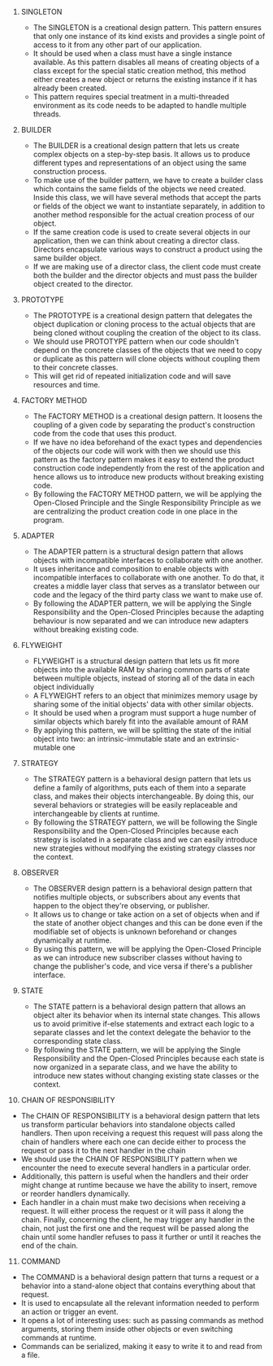 1. SINGLETON 
    - The SINGLETON is a creational design pattern. This pattern ensures that only one instance of its kind exists and
    provides a single point of access to it from any other part of our application. 
    - It should be used when a class must have a single instance available. As this pattern disables all means of 
    creating objects of a class except for the special static creation method, this method either creates a new object
    or returns the existing instance if it has already been created.
    - This pattern requires special treatment in a multi-threaded environment as its code needs to be adapted to handle
    multiple threads.

2. BUILDER
   - The BUILDER is a creational design pattern that lets us create complex objects on a step-by-step basis. It allows us
   to produce different types and representations of an object using the same construction process.
   - To make use of the builder pattern, we have to create a builder class which contains the same fields of the objects
   we need created. Inside this class, we will have several methods that accept the parts or fields of the object we want 
   to instantiate separately, in addition to another method responsible for the actual creation process of our object.
   - If the same creation code is used to create several objects in our application, then we can think about creating a
   director class. Directors encapsulate various ways to construct a product using the same builder object.
   - If we are making use of a director class, the client code must create both the builder and the director objects and
   must pass the builder object created to the director.

3. PROTOTYPE
   - The PROTOTYPE is a creational design pattern that delegates the object duplication or cloning process to the actual 
   objects that are being cloned without coupling the creation of the object to its class.
   - We should use PROTOTYPE pattern when our code shouldn't depend on the concrete classes of the objects that we need
   to copy or duplicate as this pattern will clone objects without coupling them to their concrete classes.
   - This will get rid of repeated initialization code and will save resources and time.

4. FACTORY METHOD
   - The FACTORY METHOD is a creational design pattern. It loosens the coupling of a given code by separating the
   product's construction code from the code that uses this product. 
   - If we have no idea beforehand of the exact types and dependencies of the objects our code will work with then we
   should use this pattern as the factory pattern makes it easy to extend the product construction code
   independently from the rest of the application and hence allows us to introduce new products without breaking
   existing code.
   - By following the FACTORY METHOD pattern, we will be applying the Open-Closed Principle and the Single Responsibility
   Principle as we are centralizing the product creation code in one place in the program.

5. ADAPTER
   - The ADAPTER pattern is a structural design pattern that allows objects with incompatible interfaces to collaborate
   with one another.
   - It uses inheritance and composition to enable objects with incompatible interfaces to collaborate with one another.
   To do that, it creates a middle layer class that serves as a translator between our code and the legacy of the third
   party class we want to make use of.
   - By following the ADAPTER pattern, we will be applying the Single Responsibility and the Open-Closed Principles
   because the adapting behaviour is now separated and we can introduce new adapters without breaking existing code.

6. FLYWEIGHT
   - FLYWEIGHT is a structural design pattern that lets us fit more objects into the available RAM by sharing common
   parts of state between multiple objects, instead of storing all of the data in each object individually
   - A FLYWEIGHT refers to an object that minimizes memory usage by sharing some of the initial objects' data with
   other similar objects.
   - It should be used when a program must support a huge number of similar objects which barely fit into the
   available amount of RAM
   - By applying this pattern, we will be splitting the state of the initial object into two: an intrinsic-immutable
   state and an extrinsic-mutable one

7. STRATEGY
   - The STRATEGY pattern is a behavioral design pattern that lets us define a family of algorithms, puts each of them
   into a separate class, and makes their objects interchangeable. By doing this, our several behaviors or strategies 
   will be easily replaceable and interchangeable by clients at runtime.
   - By following the STRATEGY pattern, we will be following the Single Responsibility and the Open-Closed Principles
   because each strategy is isolated in a separate class and we can easily introduce new strategies without modifying
   the existing strategy classes nor the context.
   
8. OBSERVER
   - The OBSERVER design pattern is a behavioral design pattern that notifies multiple objects, or subscribers about
   any events that happen to the object they're observing, or publisher.
   - It allows us to change or take action on a set of objects when and if the state of another object changes and this
   can be done even if the modifiable set of objects is unknown beforehand or changes dynamically at runtime.
   - By using this pattern, we will be applying the Open-Closed Principle as we can introduce new subscriber classes
   without having to change the publisher's code, and vice versa if there's a publisher interface.

9. STATE
   - The STATE pattern is a behavioral design pattern that allows an object alter its behavior when its internal state
   changes. This allows us to avoid primitive if-else statements and extract each logic to a separate classes and let 
   the context delegate the behavior to the corresponding state class.
   - By following the STATE pattern, we will be applying the Single Responsibility and the Open-Closed Principles
   because each state is now organized in a separate class, and we have the ability to introduce new states without
   changing existing state classes or the context.

10. CHAIN OF RESPONSIBILITY
   - The CHAIN OF RESPONSIBILITY is a behavioral design pattern that lets us transform particular behaviors into
   standalone objects called handlers. Then upon receiving a request this request will pass along the chain of
   handlers where each one can decide either to process the request or pass it to the next handler in the chain
   - We should use the CHAIN OF RESPONSIBILITY pattern when we encounter the need to execute several handlers in a
   particular order.
   - Additionally, this pattern is useful when the handlers and their order might change at runtime because we have 
   the ability to insert, remove or reorder handlers dynamically.
   - Each handler in a chain must make two decisions when receiving a request. It will either process the request or 
   it will pass it along the chain. Finally, concerning the client, he may trigger any handler in the chain, not just
   the first one and the request will be passed along the chain until some handler refuses to pass it further or until
   it reaches the end of the chain.

11. COMMAND
   - The COMMAND is a behavioral design pattern that turns a request or a behavior into a stand-alone object that
   contains everything about that request.
   - It is used to encapsulate all the relevant information needed to perform an action or trigger an event.
   - It opens a lot of interesting uses: such as passing commands as method arguments, storing them inside other
   objects or even switching commands at runtime.
   - Commands can be serialized, making it easy to write it to and read from a file.